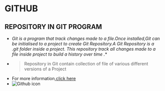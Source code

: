 # GITHUB
## **REPOSITORY IN GIT PROGRAM**
* *Git is a program that track changes made to a file.Once installed,Git can be initialised to a project to create Git Repository.A Git Repository is a .git folder inside a project. This repository track all changes made to a file inside project to build a history over time .**
* >Repository in Git contain collection of file of various different versions of a Project
* For more information,[click here](https://www.geeksforgeeks.org/what-is-a-git-repository/)
* ![Github icon](https://images.app.goo.gl/36jp8VknLyvAMA9k7)

